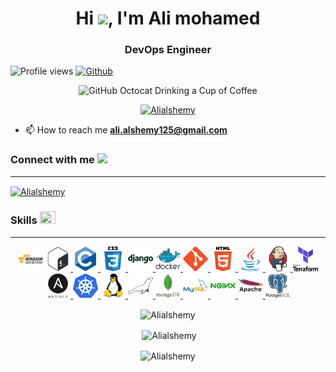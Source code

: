 <h1 align="center">Hi <img src="https://media.giphy.com/media/hvRJCLFzcasrR4ia7z/giphy.gif" width="25">, I'm Ali mohamed</h1>
<h3 align="center">DevOps Engineer</h3>

![Profile views](https://komarev.com/ghpvc/?username=Alialshemy&label=Profile%20views&color=0e75b6&style=flat)
[![Github](https://img.shields.io/github/followers/Alialshemy?label=Follow&style=social)](https://github.com/Alialshemy)

<div align=center>
        <img src="https://github.com/Alialshemy/Alialshemy/main/images/GitHub.png" alt="GitHub Octocat Drinking a Cup of Coffee" height="200">
</div>

<p align="center"> <a href="https://github.com/ryo-ma/github-profile-trophy"><img src="https://github-profile-trophy.vercel.app/?username=Alialshemy" alt="Alialshemy" /></a> </p>

- 📫 How to reach me **ali.alshemy125@gmail.com**
<h3 align="left">Connect with me <img src='https://raw.githubusercontent.com/ShahriarShafin/ShahriarShafin/main/Assets/handshake.gif' width="50px"></h3>

***

<p align="left">
<a href="https://www.linkedin.com/in/ali-mohamed-500a38217/" target="blank"><img align="center" src="https://raw.githubusercontent.com/rahuldkjain/github-profile-readme-generator/master/src/images/icons/Social/linked-in-alt.svg" alt="Alialshemy" height="30" width="40" /></a>
</p>


<h3 align="left">Skills <img src = "https://media2.giphy.com/media/QssGEmpkyEOhBCb7e1/giphy.gif?cid=ecf05e47a0n3gi1bfqntqmob8g9aid1oyj2wr3ds3mg700bl&rid=giphy.gif" width=25px height=20px></h3>

***

<p align="center"> <a href="https://aws.amazon.com" target="_blank" rel="noreferrer"> <img src="https://github.com/Alialshemy/Alialshemy/blob/main/icons/amazonwebservices/amazonwebservices-original-wordmark.svg" alt="aws" width="40" height="40"/></a>
  <a href="https://www.gnu.org/software/bash/" target="_blank" rel="noreferrer"> <img src="https://github.com/Alialshemy/Alialshemy/blob/main/icons/bash/bash-original.svg" alt="bash" width="40" height="40"/> </a> 
 <a href="https://www.cprogramming.com/" target="_blank" rel="noreferrer"> <img src="https://github.com/Alialshemy/Alialshemy/blob/main/icons/c/c-original.svg" alt="c" width="40" height="40"/>
  </a>
    <a href="https://www.w3schools.com/css/" target="_blank" rel="noreferrer"> <img src="https://github.com/Alialshemy/Alialshemy/blob/main/icons/css3/css3-original-wordmark.svg" alt="css3" width="40" height="40"/> </a> 
    <a href="https://www.djangoproject.com/" target="_blank" rel="noreferrer"> <img src="https://github.com/Alialshemy/Alialshemy/blob/main/icons/django/django-plain-wordmark.svg" alt="django" width="40" height="40"/> </a>
     <a href="https://www.docker.com/" target="_blank" rel="noreferrer"> <img src="https://github.com/Alialshemy/Alialshemy/blob/main/icons/docker/docker-original-wordmark.svg" alt="docker" width="40" height="40"/> </a>
     <a href="https://git-scm.com/" target="_blank" rel="noreferrer"> <img src="https://github.com/Alialshemy/Alialshemy/blob/main/icons/git/git-original.svg" alt="git" width="40" height="40"/> </a> 
      <a href="https://www.w3.org/html/" target="_blank" rel="noreferrer"> <img src="https://github.com/Alialshemy/Alialshemy/blob/main/icons/html5/html5-original-wordmark.svg" alt="html5" width="40" height="40"/> </a> 
      <a href="https://www.java.com" target="_blank" rel="noreferrer"> <img src="https://github.com/Alialshemy/Alialshemy/blob/main/icons/java/java-original.svg" alt="java" width="40" height="40"/> </a>  
      <a href="https://www.jenkins.io" target="_blank" rel="noreferrer"> <img src="https://github.com/Alialshemy/Alialshemy/blob/main/icons/jenkins/jenkins-original.svg" alt="jenkins" width="40" height="40"/> </a> <a href="https://www.terraform.io/" target="_blank" rel="noreferrer"> <img src="https://github.com/Alialshemy/Alialshemy/blob/main/icons/terraform/terraform-original-wordmark.svg" alt="terraform" width="40" height="40"/> </a>
       <a href="https://www.ansible.com/" target="_blank" rel="noreferrer"> <img src="https://github.com/Alialshemy/Alialshemy/blob/main/icons/ansible/ansible-original-wordmark.svg" alt="ansible" width="40" height="40"/> </a>  <a href="https://kubernetes.io" target="_blank" rel="noreferrer"> <img src="https://github.com/Alialshemy/Alialshemy/blob/main/icons/kubernetes/kubernetes-icon.svg" alt="kubernetes" width="40" height="40"/> </a> 
       <a href="https://www.linux.org/" target="_blank" rel="noreferrer"> <img src="https://github.com/Alialshemy/Alialshemy/blob/main/icons/linux/linux-original.svg" alt="linux" width="40" height="40"/> </a> 
       <a href="https://mariadb.org/" target="_blank" rel="noreferrer"> <img src="https://github.com/Alialshemy/Alialshemy/blob/main/icons/mariadb/mariadb-icon.svg" alt="mariadb" width="40" height="40"/> </a> <a href="https://www.mongodb.com/" target="_blank" rel="noreferrer"> <img src="https://github.com/Alialshemy/Alialshemy/blob/main/icons/mongodb/mongodb-original-wordmark.svg" alt="mongodb" width="40" height="40"/> </a>
        <a href="https://www.mysql.com/" target="_blank" rel="noreferrer"> <img src="https://github.com/Alialshemy/Alialshemy/blob/main/icons/mysql/mysql-original-wordmark.svg" alt="mysql" width="40" height="40"/> </a>
         <a href="https://www.nginx.com" target="_blank" rel="noreferrer"> <img src="https://github.com/Alialshemy/Alialshemy/blob/main/icons/nginx/nginx-original.svg" alt="nginx" width="40" height="40"/> </a> <a href="https://httpd.apache.org/" target="_blank" rel="noreferrer"> <img src="https://github.com/Alialshemy/Alialshemy/blob/main/icons/apache/apache-original-wordmark.svg" alt="apache" width="40" height="40"/> </a> 
         <a href="https://www.postgresql.org" target="_blank" rel="noreferrer"> <img src="https://github.com/Alialshemy/Alialshemy/blob/main/icons/postgresql/postgresql-original-wordmark.svg" alt="postgresql" width="40" height="40"/> </a>
          </p>

<div align="center">
<p><img align="center" src="https://github-readme-stats.vercel.app/api/top-langs?username=Alialshemy&show_icons=true&locale=en&layout=compact" alt="Alialshemy" /></p>

<p>&nbsp;<img align="center" src="https://github-readme-stats.vercel.app/api?username=Alialshemy&show_icons=true&locale=en" alt="Alialshemy" /></p>

<p><img align="center" src="https://github-readme-streak-stats.herokuapp.com/?user=Alialshemy" alt="Alialshemy" /></p>
</div>


<!-- <div align="center">
<p><img align="center" src="https://raw.githubusercontent.com/Adam-pw/Adam-pw/main/animation_500_kxa883sd.gif" alt="adam-pw" /></p>
</div> -->



